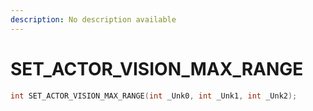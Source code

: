 ```yaml
---
description: No description available 
---
```


# SET_ACTOR_VISION_MAX_RANGE

```cpp
int SET_ACTOR_VISION_MAX_RANGE(int _Unk0, int _Unk1, int _Unk2);
```